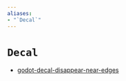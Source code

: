 ```yaml
---
aliases:
- "`Decal`"
---
```


# `Decal`

- [godot-decal-disappear-near-edges](godot-decal-disappear-near-edges.md)
